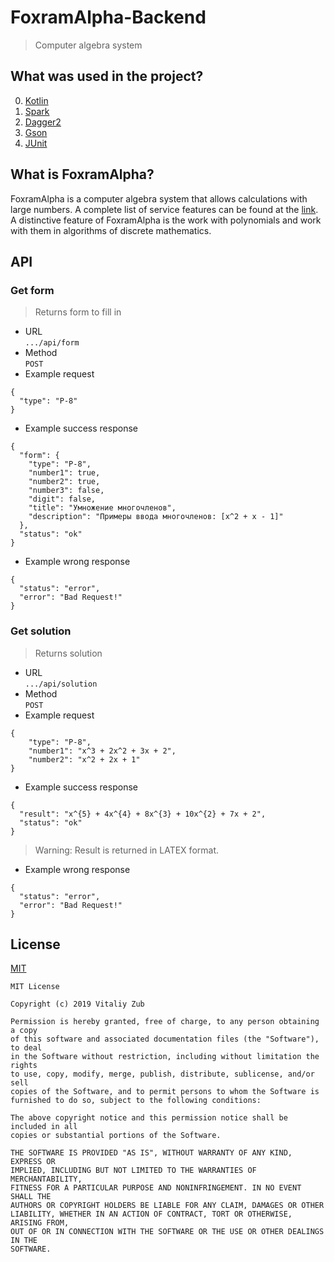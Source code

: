 # FoxramAlpha-Backend
> Computer algebra system

## What was used in the project?
0. [Kotlin](https://kotlinlang.org/)
1. [Spark](http://sparkjava.com/)
2. [Dagger2](https://github.com/google/dagger)
3. [Gson](https://github.com/google/gson)
4. [JUnit](https://junit.org/junit5/)

## What is FoxramAlpha?
FoxramAlpha is a computer algebra system that allows calculations with large numbers. A complete list of service features can be found at the [link](https://docs.google.com/document/d/1Dv_6AIhxg_3ezu6VMcEnMpyfRzgym9l8PmE4ULGfjgM/edit). A distinctive feature of FoxramAlpha is the work with polynomials and work with them in algorithms of discrete mathematics.

## API
### Get form
> Returns form to fill in 
* URL
<br/>`.../api/form`
* Method
<br/>`POST`
* Example request
```
{
  "type": "P-8"
}
```
* Example success response
```
{
  "form": {
    "type": "P-8",
    "number1": true,
    "number2": true,
    "number3": false,
    "digit": false,
    "title": "Умножение многочленов",
    "description": "Примеры ввода многочленов: [x^2 + x - 1]"
  },
  "status": "ok"
}
```
* Example wrong response
```
{
  "status": "error",
  "error": "Bad Request!"
}
```
### Get solution
> Returns solution
* URL
<br/>`.../api/solution`
* Method
<br/>`POST`
* Example request
```
{
	"type": "P-8",
	"number1": "x^3 + 2x^2 + 3x + 2",
	"number2": "x^2 + 2x + 1"
}
```
* Example success response
```
{
  "result": "x^{5} + 4x^{4} + 8x^{3} + 10x^{2} + 7x + 2",
  "status": "ok"
}
```
> Warning: Result is returned in LATEX format.
* Example wrong response
```
{
  "status": "error",
  "error": "Bad Request!"
}
```
## License
[MIT](https://github.com/booleanull/PhysicsLeti-Backend/blob/master/LICENSE)
```
MIT License

Copyright (c) 2019 Vitaliy Zub

Permission is hereby granted, free of charge, to any person obtaining a copy
of this software and associated documentation files (the "Software"), to deal
in the Software without restriction, including without limitation the rights
to use, copy, modify, merge, publish, distribute, sublicense, and/or sell
copies of the Software, and to permit persons to whom the Software is
furnished to do so, subject to the following conditions:

The above copyright notice and this permission notice shall be included in all
copies or substantial portions of the Software.

THE SOFTWARE IS PROVIDED "AS IS", WITHOUT WARRANTY OF ANY KIND, EXPRESS OR
IMPLIED, INCLUDING BUT NOT LIMITED TO THE WARRANTIES OF MERCHANTABILITY,
FITNESS FOR A PARTICULAR PURPOSE AND NONINFRINGEMENT. IN NO EVENT SHALL THE
AUTHORS OR COPYRIGHT HOLDERS BE LIABLE FOR ANY CLAIM, DAMAGES OR OTHER
LIABILITY, WHETHER IN AN ACTION OF CONTRACT, TORT OR OTHERWISE, ARISING FROM,
OUT OF OR IN CONNECTION WITH THE SOFTWARE OR THE USE OR OTHER DEALINGS IN THE
SOFTWARE.
```
